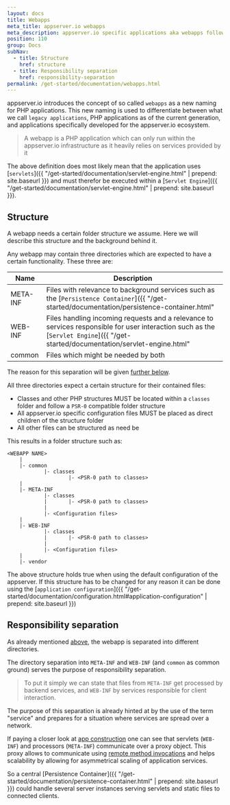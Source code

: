 ```yaml
---
layout: docs
title: Webapps
meta_title: appserver.io webapps
meta_description: appserver.io specific applications aka webapps follow certain app principles, find out which 
position: 110
group: Docs
subNav:
  - title: Structure
    href: structure
  - title: Responsibility separation
    href: responsibility-separation
permalink: /get-started/documentation/webapps.html
---
```


appserver.io introduces the concept of so called `webapps` as a new naming for PHP applications.
This new naming is used to differentiate between what we call `legacy applications`, PHP applications as of the current generation, and applications specifically developed for the appserver.io ecosystem.


> A webapp is a PHP application which can only run within the appserver.io infrastructure as it heavily relies on services provided by it 

The above definition does most likely mean that the application uses [`servlets`]({{ "/get-started/documentation/servlet-engine.html" | prepend: site.baseurl }}) and must therefor be executed within a [`Servlet Engine`]({{ "/get-started/documentation/servlet-engine.html" | prepend: site.baseurl }}).

## Structure

A webapp needs a certain folder structure we assume.
Here we will describe this structure and the background behind it.

Any webapp may contain three directories which are expected to have a certain functionality. 
These three are:

| Name          |  Description                                                                                         |
| --------------| -----------------------------------------------------------------------------------------------------|
| META-INF      | Files with relevance to background services such as the [`Persistence Container`]({{ "/get-started/documentation/persistence-container.html" | prepend: site.baseurl }})   |
| WEB-INF       | Files handling incoming requests and a relevance to services responsible for user interaction such as the [`Servlet Engine`]({{ "/get-started/documentation/servlet-engine.html" | prepend: site.baseurl }})  |
| common        | Files which might be needed by both |

The reason for this separation will be given [further below](#responsibility-separation).

All three directories expect a certain structure for their contained files:

* Classes and other PHP structures MUST be located within a `classes` folder and follow a `PSR-0` compatible folder structure
* All appserver.io specific configuration files MUST be placed as direct children of the structure folder
* All other files can be structured as need be

This results in a folder structure such as:

```
<WEBAPP NAME>
    |
    |- common 
            |- classes
                    |- <PSR-0 path to classes>
    |
    |- META-INF 
            |- classes
            |       |- <PSR-0 path to classes>
            |
            |- <Configuration files>
    |
    |- WEB-INF 
            |- classes
            |       |- <PSR-0 path to classes>
            |
            |- <Configuration files>
    |
    |- vendor
```

The above structure holds true when using the default configuration of the appserver.
If this structure has to be changed for any reason it can be done using the [`application configuration`]({{ "/get-started/documentation/configuration.html#application-configuration" | prepend: site.baseurl }})

## Responsibility separation

As already mentioned [above](#structure), the webapp is separated into different directories.

The directory separation into `META-INF` and `WEB-INF` (and `common` as common ground) serves the purpose of responsibility separation.


> To put it simply we can state that files from `META-INF` get processed by backend services, and `WEB-INF` by services responsible for client interaction.

The purpose of this separation is already hinted at by the use of the term "service" and prepares for a situation where services are spread over a network.

If paying a closer look at [app construction](https://github.com/appserver-io-apps/example) one can see that servlets (`WEB-INF`) and processors (`META-INF`) communicate
over a proxy object.
This proxy allows to communicate using [remote method invocations](http://en.wikipedia.org/wiki/Java_remote_method_invocation) and helps scalability by allowing for asymmetrical scaling of application services.

So a central [Persistence Container]({{ "/get-started/documentation/persistence-container.html" | prepend: site.baseurl }}) could handle several server instances serving servlets and static files to connected clients.
